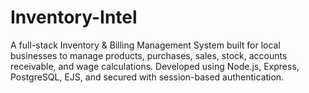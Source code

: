 # Inventory-Intel
A full-stack Inventory &amp; Billing Management System built for local businesses to manage products, purchases, sales, stock, accounts receivable, and wage calculations. Developed using Node.js, Express, PostgreSQL, EJS, and secured with session-based authentication.
